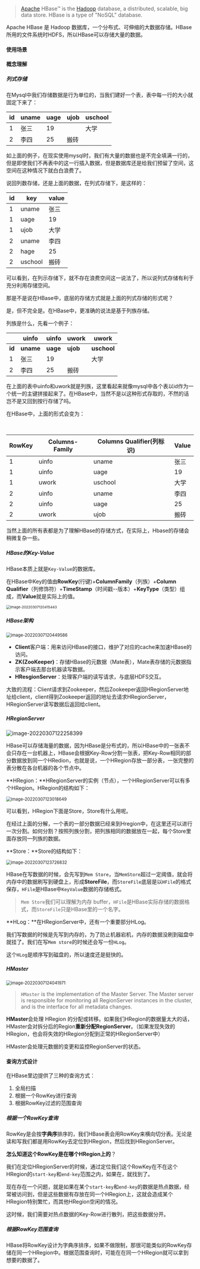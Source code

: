 > [Apache](https://link.zhihu.com/?target=https%3A//www.apache.org/) HBase™ is the [Hadoop](https://link.zhihu.com/?target=https%3A//hadoop.apache.org/) database, a distributed, scalable, big data store.
> HBase is a type of "NoSQL" database.



Apache HBase 是 Hadoop 数据库，一个分布式、可伸缩的大数据存储。HBase所用的文件系统时HDFS，所以HBase可以存储大量的数据。

#### 使用场景

#### 概念理解

##### 列式存储

在Mysql中我们存储数据是行为单位的，当我们建好一个表，表中每一行的大小就固定下来了：

| id   | uname | uage | ujob | uschool |
| ---- | ----- | ---- | ---- | ------- |
| 1    | 张三  | 19   |      | 大学    |
| 2    | 李四  | 25   | 搬砖 |         |

如上面的例子，在现实使用mysql时，我们有大量的数据也是不完全填满一行的，但是即使我们不再表中的这一行插入数据，但是数据库还是给我们预留了空间，这空间在这种情况下就白白浪费了。

说回列数存储，还是上面的数据，在列式存储下，是这样的：

| id   | key     | value |
| ---- | ------- | ----- |
| 1    | uname   | 张三  |
| 1    | uage    | 19    |
| 1    | ujob    | 大学  |
| 2    | uname   | 李四  |
| 2    | hage    | 25    |
| 2    | uschool | 搬砖  |

可以看到，在列示存储下，就不存在浪费空间这一说法了，所以说列式存储有利于充分利用存储空间。

那是不是说在HBase中，底层的存储方式就是上面的列式存储的形式呢？

是，但不完全是。在HBase中，更准确的说法是基于列族存储。

列族是什么，先看一个例子：

|        | uinfo     | uinfo    | uwork    | uwork       |
| ------ | --------- | -------- | -------- | ----------- |
| **id** | **uname** | **uage** | **ujob** | **uschool** |
| 1      | 张三      | 19       |          | 大学        |
| 2      | 李四      | 25       | 搬砖     |             |

在上面的表中uinfo和uwork就是列族，这里看起来就像mysql中各个表以id作为一个统一的主键拼接起来了。在HBase中，当然不是以这种形式存取的，不然的话岂不是又回到按行存储了吗。

在HBase中，上面的形式会变为：

​	

| RowKey | Columns-Family | Columns Qualifier(列标识) | Value |
| ------ | -------------- | ------------------------- | ----- |
| 1      | uinfo          | uname                     | 张三  |
| 1      | uinfo          | uage                      | 19    |
| 1      | uwork          | uschool                   | 大学  |
| 2      | uinfo          | uname                     | 李四  |
| 2      | uinfo          | uage                      | 25    |
| 2      | uwork          | ujob                      | 搬砖  |

当然上面的所有表都是为了理解HBase的存储方式，在实际上，Hbase的存储会稍微复杂一些。



##### HBase的Key-Value

HBase本质上就是`Key-Value`的数据库。

在HBase中Key的值由**RowKey**(行键)+**ColumnFamily**（列族）+**Column Qualifier**（列修饰符）+**TimeStamp**（时间戳--版本）+**KeyType**（类型）组成，而**Value**就是实际上的值。

<img src="Hbase.assets/image-20220307120415443.png" alt="image-20220307120415443" style="zoom: 67%;" />



##### HBase架构

<img src="Hbase.assets/image-20220307120449586.png" alt="image-20220307120449586" style="zoom: 80%;" />

- **Client**客户端：用来访问HBase的接口，维护了对应的cache来加速HBase的访问。
- **ZK(ZooKeeper)**：存储HBase的元数据（Mate表），Mate表存储的元数据指示客户端去那台机器读写数据。
- **HResgionServer**：处理客户端的读写请求，与底层HDFS交互。

大致的流程：Client请求到Zookeeper，然后Zookeeper返回HRegionServer地址给client，client得到Zookeeper返回的地址去请求HRegionServer，HRegionServer读写数据后返回给client。



##### HRegionServer

![image-20220307122258399](Hbase.assets/image-20220307122258399.png)

HBase可以存储海量的数据，因为HBase是分布式的，所以HBase中的一张表不会只存在一台机器上，HBase会根据Key-Row分割一张表，把Key-Row相同的部分数据放到同一个HRedion，也就是说，一个HRegion存放一部分表，一张完整的表分散在各台机器的各个节点中。

**HRegion：**HRegionServer的实例（节点），一个HRegionServer可以有多个HRegion。HRegion的结构如下：

<img src="Hbase.assets/image-20220307123018649.png" alt="image-20220307123018649" style="zoom:80%;" />

可以看到，HRegion下面是Store，Store有什么用呢。

在经过上面的分解，一个表的一部分数据已经来到Hregion中，在这里还可以进行一次分割。如何分割？按照列族分割，把列族相同的数据放在一起，每个Store里面存放同一列族的数据。

**Store：**Store的结构如下：

<img src="Hbase.assets/image-20220307123726832.png" alt="image-20220307123726832" style="zoom:80%;" />

HBase在写数据的时候，会先写到`Mem Store`，当`MemStore`超过一定阈值，就会将内存中的数据刷写到硬盘上，形成**StoreFile**，而`StoreFile`底层是以`HFile`的格式保存，`HFile`是HBase中`KeyValue`数据的存储格式。

> `Mem Store`我们可以理解为内存 buffer，`HFile`是HBase实际存储的数据格式，而`StoreFile`只是HBase里的一个名字。



**HLog：**在HRegionServer中，还有一个重要部分HLog。

我们写数据的时候是先写到内存的，为了防止机器宕机，内存的数据没刷到磁盘中就挂了。我们在写`Mem store`的时候还会写一份`HLog`。

这个`HLog`是顺序写到磁盘的，所以速度还是挺快的。



##### HMaster

<img src="Hbase.assets/image-20220307124041971.png" alt="image-20220307124041971" style="zoom:80%;" />

> `HMaster` is the implementation of the Master Server. The Master server is responsible for monitoring all RegionServer instances in the cluster, and is the interface for all metadata changes.

**HMaster**会处理 HRegion 的分配或转移。如果我们HRegion的数据量太大的话，HMaster会对拆分后的Region**重新分配RegionServer**。（如果发现失效的HRegion，也会将失效的HRegion分配到正常的HRegionServer中）

HMaster会处理元数据的变更和监控RegionServer的状态。



#### 查询方式设计

在HBase里边提供了三种的查询方式：

1. 全局扫描
2. 根据一个RowKey进行查询
3. 根据RowKey过滤的范围查询

##### 根据一个RowKey查询

RowKey是会按**字典序**排序的，我们HBase表会用RowKey来横向切分表。无论是读和写我们都是用RowKey去定位到HRegion，然后找到HRegionServer。

**怎么知道这个RowKey是在哪个HRegion上的**？

我们在定位HRegionServer的时候，通过定位我们这个RowKey在不在这个HRegion的`start-key`和`end-key`范围之内，如果在，就找到了。

现在存在一个问题，就是如果在某个`start-key`和`end-key`的数据是热点数据，经常被访问到，但是这些数据有存放在同一个HRegion上，这就会造成某个HRegion特别繁忙，而其他HRegion空闲的情况。

这时候，我们需要对热点数据的Key-Row进行散列，把这些数据分开。



##### 根据RowKey范围查询

HBase将RowKey设计为字典序排序，如果不做限制，那很可能类似的RowKey存储在同一个HRegion中。根据范围查询时，可能在在同一个HRegion就可以拿到想要的数据了。
